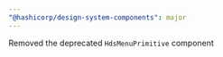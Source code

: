 ```yaml
---
"@hashicorp/design-system-components": major
---
```


Removed the deprecated `HdsMenuPrimitive` component
